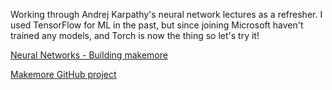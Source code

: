 Working through Andrej Karpathy's neural network lectures as a refresher. I used TensorFlow for ML in the past, but since joining Microsoft haven't trained any models, and Torch is now the thing so let's try it!

[Neural Networks - Building makemore](https://www.youtube.com/playlist?list=PLAqhIrjkxbuWI23v9cThsA9GvCAUhRvKZ)

[Makemore GitHub project](https://github.com/karpathy/makemore)
